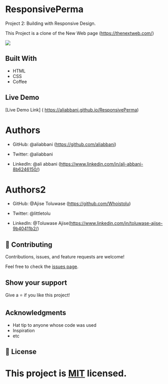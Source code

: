 # ResponsivePerma
Project 2: Building with Responsive Design.
 
This Project is a clone of the New Web page (https://thenextweb.com/)
 
![](images/ResponsivePerma-screenshot.PNG)
 
 
## Built With
- HTML
- CSS
- Coffee
 
## Live Demo
[Live Demo Link] ( https://aliabbani.github.io/ResponsivePerma)
 
# Authors
 
- GitHub: @aliabbani (https://github.com/aliabbani) 
         
- Twitter: @aliabbani 
           
- LinkedIn: @ali abbani (https://www.linkedin.com/in/ali-abbani-8b6246150/) 
 
# Authors2
 
- GitHub: @Ajise Toluwase (https://github.com/Whoistolu)
         
- Twitter: @littletolu
           
- LinkedIn: @Toluwase Ajise(https://www.linkedin.com/in/toluwase-ajise-9b40411b2/)
            
## 🤝 Contributing
 
Contributions, issues, and feature requests are welcome!
 
Feel free to check the [issues page](issues/).
 
## Show your support
 
Give a ⭐️ if you like this project!
 
## Acknowledgments
 
- Hat tip to anyone whose code was used
- Inspiration
- etc
 
## 📝 License
 
This project is [MIT](lic.url) licensed.
=======
 